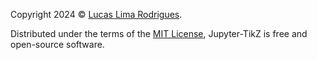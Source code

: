 Copyright 2024 &copy; [Lucas Lima Rodrigues](https://github.com/lucaslrodri).

Distributed under the terms of the [MIT License](./about/license.md), Jupyter-TikZ is free and open-source software.